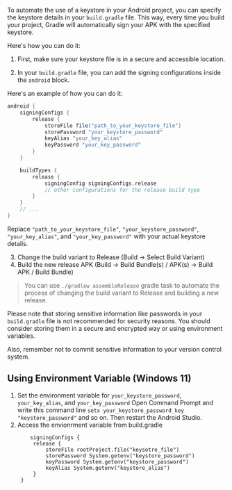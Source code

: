 To automate the use of a keystore in your Android project, you can specify the keystore details in your `build.gradle` file. This way, every time you build your project, Gradle will automatically sign your APK with the specified keystore.

Here's how you can do it:

1. First, make sure your keystore file is in a secure and accessible location.

2. In your `build.gradle` file, you can add the signing configurations inside the `android` block.

Here's an example of how you can do it:

```groovy
android {
    signingConfigs {
        release {
            storeFile file("path_to_your_keystore_file")
            storePassword "your_keystore_password"
            keyAlias "your_key_alias"
            keyPassword "your_key_password"
        }
    }

    buildTypes {
        release {
            signingConfig signingConfigs.release
            // other configurations for the release build type
        }
    }
    // ...
}
```

Replace `"path_to_your_keystore_file"`, `"your_keystore_password"`, `"your_key_alias"`, and `"your_key_password"` with your actual keystore details.

3. Change the build variant to Release (Build -> Select Build Variant)
4. Build the new release APK (Build -> Build Bundle(s) / APK(s) -> Build APK / Build Bundle)

> You can use `./gradlew assembleRelease` gradle task to automate the process of changing the build variant to Release and building a new release.

Please note that storing sensitive information like passwords in your `build.gradle` file is not recommended for security reasons. You should consider storing them in a secure and encrypted way or using environment variables.

Also, remember not to commit sensitive information to your version control system.

## Using Environment Variable (Windows 11)
1. Set the environment variable for `your_keystore_password`, `your_key_alias`, and `your_key_password`
   Open Command Prompt and write this command line `setx your_keystore_password_key "keystore_password"` and so on. Then restart the Android Studio.
2. Access the envionrment variable from build.gradle
   ```
       signingConfigs {
        release {
            storeFile rootProject.file("keysotre_file")
            storePassword System.getenv("keystore_password")
            keyPassword System.getenv("keystore_password")
            keyAlias System.getenv("keystore_alias")
        }
    }
   ```
   
   
